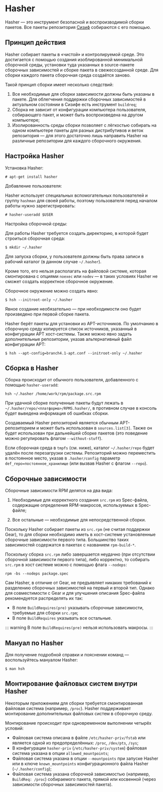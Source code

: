 # Hasher

Hasher — это инструмент безопасной и воспроизводимой сборки пакетов. Все пакеты репозитория [Сизиф](https://www.altlinux.org/Sisyphus) собираются с его помощью.

## Принцип действия

Hasher собирает пакеты в «чистой» и контролируемой среде. Это достигается с помощью создания изоблированной минимальной сборочной среды, установки туда указанных в source-пакете сборочных зависимостей и сборке пакета в свежесозданной среде. Для сборки каждого пакета сборочная среда создаётся заново.

Такой принцип сборки имеет несколько следствий:

1. Все необходимые для сборки зависимости должны быть указаны в пакете. Для облегчения поддержки сборочных зависимостей в актуальном состоянии в Сизифе есть инструмент `buildreq`;
2. Сборка не зависит от конфигурации компьютера пользователя, собирающего пакет, и может быть воспроизведена на другом компьютере;
3. Изолированность среды сборки позволяет с лёгкостью собирать на одном компьютере пакеты для разных дистрибутивов и веток репозитория — для этого достаточно лишь направить Hasher на различные репозитории для каждого сборочного окружения.

## Настройка Hasher

Установка Hasher:

```shell
# apt-get install hasher
```

Добавление пользователя:

Hasher использует специальных вспомогательных пользователей и группу `hashman` для своей работы, поэтому пользователя перед началом работы нужно зарегистрировать:

```shell
# hasher-useradd $USER
```

Настройка сборочной среды:

Для работы Hasher требуется создать директорию, в которой будет строиться сборочная среда:

```shell
$ mkdir ~/.hasher
```

Для запуска сборки, у пользователя должны быть права записи в рабочий каталог (в данном случае `~/.hasher`).

Кроме того, его нельзя располагать на файловой системе, которая смонтирована с опциями `noexec` или `nodev` — в таких условиях Hasher не сможет создать корректное сборочное окружение.

Сборочное окружение можно создать явно:

```shell
$ hsh --initroot-only ~/.hasher
```

Явное создание необязательно — при необходимости оно будет произведено при первой сборке пакета.

Hasher берёт пакеты для установки из APT-источников. По умолчанию в сборочную среду копируется список источников, указанный в конфигурации APT хост-системы. Также можно явно задать дополнительные репозитории, указав альтернативный файл конфигурации APT:

```shell
$ hsh --apt-config=branch4.1-apt.conf --initroot-only ~/.hasher
```

## Сборка в Hasher

Сборка происходит от обычного пользователя, добавленного с помощью `hasher-useradd`:

```shell
hsh ~/.hasher /home/work/rpm/package.src.rpm
```

При удачной сборке полученные пакеты будут лежать в `~/.hasher/repo/<платформа>/RPMS.hasher/`, в противном случае в консоль будет выведена информация об ошибках сборки.

Создаваемый Hasher репозиторий является обычным APT-репозиторием и может быть использован в `sources.list[3]`. Также он будет использован при дальнейшей сборке пакетов (это поведение можно регулировать флагом `--without-stuff`).

Если сборочная среда в `tmpfs` (см. ниже), каталог `~/.hasher/repo` будет удалён после перезагрузки системы. Репозиторий можно переместить в постоянное место, указав в `.hasher/config` параметр `def_repo=постоянное_хранилище` (или вызвав Hasher с флагом `--repo`).

## Сборочные зависимости

Сборочные зависимости RPM делятся на два вида:

1. Необходимые для корректного создания `src.rpm` из Spec-файла, содержащие определения RPM-макросов, используемых в Spec-файле;

2. Все остальные — необходимые для непосредственной сборки.

Поскольку Hasher собирает пакеты из `src.rpm` (не считая поддержки Gear), то для сборки необходимо иметь в хост-системе установленные сборочные зависимости первого типа. Большинство таких зависимостей содержатся в пакетах с названием `rpm-build-*`.

Поскольку сборка `src.rpm` либо завершается неудачно (при отсутствии сборочной зависимости первого типа), либо корректно, то собирать `src.rpm` в хост системе можно с помощью флага `--nodeps`:

```shell
rpm -bs --nodeps package.spec
```

Сам Hasher, в отличие от Gear, не предъявляет никаких требований к разделению сборочных зависимостей на первый и второй тип. Однако для совместимости с Gear и для улучшения описания Spec-файла рекомендуется распределять их так:

- В поле `BuildRequires(pre)` указывать сборочные зависимости, требуемые для сборки `src.rpm`;
- В поле `BuildRequires` указывать все остальные.

::: warning
В поле `BuildRequires(pre)` нельзя использовать макросы.
:::

## Мануал по Hasher

Для получение подробной справки и пояснении команд — воспользуйтесь мануалом Hasher:

```shell
$ man hsh
```

## Монтирование файловых систем внутри Hasher

Некоторым приложениям для сборки требуется смонтированная файловая система (например, `/proc`). Hasher поддерживает монтирование дополнительных файловых систем в сборочную среду.

Монтирование происходит при одновременном выполнении четырёх условий:

- Файловая система описана в файле `/etc/hasher-priv/fstab` или является одной из предопределённых: `/proc`, `/dev/pts`, `/sys`;
- В конфигурации `hasher-priv` (`/etc/hasher-priv/system`) файловая система указана в опции `allowed_mountpoints`;
- Файловая система указана в опции `--mountpoints` при запуске Hasher или в ключе `known_mountpoints` конфигурационного файла Hasher (`~/.hasher/config`);
- Файловая система указана сборочной зависимостью (например, `BuildReq: /proc`) собираемого пакета, прямой или косвенной (через зависимости сборочных зависимостей пакета).
